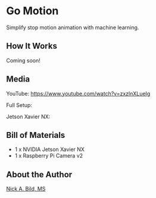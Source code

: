 # Go Motion

Simplify stop motion animation with machine learning.

## How It Works

Coming soon!

## Media

YouTube: https://www.youtube.com/watch?v=zxzlnXLueIg

Full Setup:

[](https://raw.githubusercontent.com/nickbild/go_motion/main/media/full_setup_sm.jpg)

Jetson Xavier NX:

[](https://raw.githubusercontent.com/nickbild/go_motion/main/media/jetson_nx_sm.jpg)

## Bill of Materials

- 1 x NVIDIA Jetson Xavier NX
- 1 x Raspberry Pi Camera v2

## About the Author

[Nick A. Bild, MS](https://nickbild79.firebaseapp.com/#!/)
